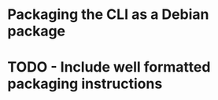 Packaging the CLI as a Debian package
=====================================

# TODO - Include well formatted packaging instructions

